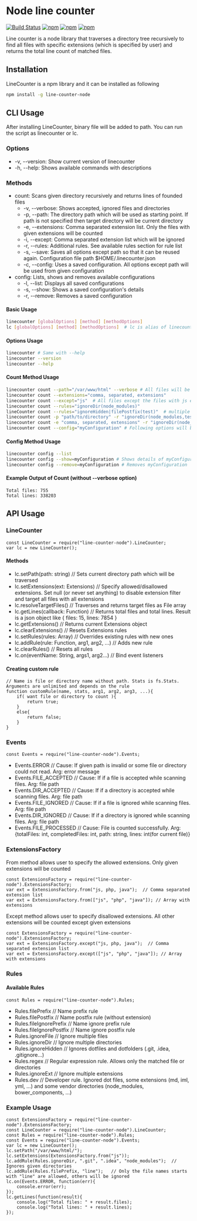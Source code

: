# Node line counter
[![Build Status](https://travis-ci.org/social13/line-counter-node.svg?branch=master)](https://travis-ci.org/social13/line-counter-node)
[![npm](https://img.shields.io/npm/v/line-counter-node.svg)](https://www.npmjs.com/package/line-counter-node)
[![npm](https://img.shields.io/npm/l/line-counter-node.svg)](https://github.com/social13/line-counter-node/blob/master/LICENSE)
[![npm](https://img.shields.io/npm/dt/line-counter-node.svg)](https://www.npmjs.com/package/line-counter-node)

Line counter is a node library that traverses a directory tree recursively to find all files with specific extensions (which is specified by user) and returns the total line count of matched files.

## Installation
LineCounter is a npm library and it can be installed as following
```bash
npm install -g line-counter-node
```

## CLI Usage
After installing LineCounter, binary file will be added to path. You can run the script as linecounter or lc.
### Options
- -v, --version: Show current version of linecounter
- -h, --help: Shows available commands with descriptions

### Methods
- count: Scans given directory recursively and returns lines of founded files
    - -v, --verbose: Shows accepted, ignored files and directories
    - -p, --path: The directory path which will be used as starting point. If path is not specified then target directory will be current directory
    - -e, --extensions: Comma separated extension list. Only the files with given extensions will be counted
    - -i, --except: Comma separated extension list which will be ignored
    - -r, --rules: Additional rules. See available rules section for rule list
    - -s, --save: Saves all options except path so that it can be reused again. Configuration file path $HOME/.linecounter.json
    - -c, --config: Uses a saved configuration. All options except path will be used from given configuration
- config: Lists, shows and removes available configurations
    - -l, --list: Displays all saved configurations
    - -s, --show: Shows a saved configuration's details
    - -r, --remove: Removes a saved configuration

#### Basic Usage
```bash
linecounter [globalOptions] [method] [methodOptions]
lc [globalOptions] [method] [methodOptions]  # lc is alias of linecounter
```

#### Options Usage
```bash
linecounter # Same with --help
linecounter --version
linecounter --help
```

#### Count Method Usage
```bash
linecounter count --path="/var/www/html" --verbose # All files will be counted and printed under the current directory
linecounter count --extensions="comma, separated, extensions"
linecounter count --except="js"  # All files except the files with js extension will be counted
linecounter count --rules="ignoreDir(node_modules)"
lineCounter count --rules="ignoreHidden|filePostfix(test)"  # multiple rule usage. Separate rules with | character
linecounter count -p "path/to/directory" -r "ignoreDir(node_modules,tests,lib,src)"   # multiple aguments with one rule usage
linecounter count -e "comma, separated, extensions" -r "ignoreDir(node_modules,tests,lib,src)" -v --save="myConfiguration" # Saves options
linecounter count --config="myConfiguration" # Following options will be used: -e "comma, separated, extensions" -r "ignoreDir(node_modules,tests,lib,src)" -v
```

#### Config Method Usage
```bash
linecounter config --list
linecounter config --show=myConfiguration # Shows details of myConfiguration
linecounter config --remove=myConfiguration # Removes myConfiguration
```

#### Example Output of Count (without --verbose option)
```
Total files: 755
Total lines: 338203
```

## API Usage
### LineCounter
```node
const LineCounter = require("line-counter-node").LineCounter;
var lc = new LineCounter();
```
#### Methods
- lc.setPath(path: string)      // Sets current directory path which will be traversed
- lc.setExtensions(ext: Extensions)     // Specify allowed/disallowed extensions. Set null (or never set anything) to disable extension filter and target all files with all extensions
- lc.resolveTargetFiles()   // Traverses and returns target files as File array
- lc.getLines(callback: Function)  // Returns total files and total lines. Result is a json object like { files: 15, lines: 7854 }
- lc.getExtensions()    // Returns current Extensions object
- lc.clearExtensions()  // Resets Extensions rules
- lc.setRules(rules: Array)  // Overrides existing rules with new ones
- lc.addRule(rule: Function, arg1, arg2, ...)   // Adds new rule
- lc.clearRules()   // Resets all rules
- lc.on(eventName: String, args1, arg2...)   // Bind event listeners

#### Creating custom rule
```node
// Name is file or directory name without path. Stats is fs.Stats. Arguments are unlimited and depends on the rule
function customRule(name, stats, arg1, arg2, arg3, ...){
    if( want file or directory to count ){
        return true;
    }
    else{
        return false;
    }
}
```

### Events
```node
const Events = require("line-counter-node").Events;
```
- Events.ERROR  // Cause: If given path is invalid or some file or directory could not read. Arg: error message
- Events.FILE_ACCEPTED  // Cause: If if a file is accepted while scanning files. Arg: file path
- Events.DIR_ACCEPTED   // Cause: If if a directory is accepted while scanning files. Arg: file path
- Events.FILE_IGNORED   // Cause: If if a file is ignored while scanning files. Arg: file path
- Events.DIR_IGNORED    // Cause: If if a directory is ignored while scanning files. Arg: file path
- Events.FILE_PROCESSED // Cause: File is counted successfully. Arg: {totalFiles: int, completedFiles: int, path: string, lines: int(for current file)}

### ExtensionsFactory
From method allows user to specify the allowed extensions. Only given extensions will be counted
```node
const ExtensionsFactory = require("line-counter-node").ExtensionsFactory;
var ext = ExtensionsFactory.from("js, php, java");  // Comma separated extension list
var ext = ExtensionsFactory.from(["js", "php", "java"]); // Array with extensions
```
Except method allows user to specify disallowed extensions. All other extensions will be counted except given extensions
```node
const ExtensionsFactory = require("line-counter-node").ExtensionsFactory;
var ext = ExtensionsFactory.except("js, php, java");  // Comma separated extension list
var ext = ExtensionsFactory.except(["js", "php", "java"]); // Array with extensions
```

### Rules
#### Available Rules
```node
const Rules = require("line-counter-node").Rules;
```
- Rules.filePrefix          // Name prefix rule
- Rules.filePostfix         // Name postfix rule (without extension)
- Rules.fileIgnorePrefix    // Name ignore prefix rule
- Rules.fileIgnorePostfix   // Name ignore postfix rule
- Rules.ignoreFile          // Ignore multiple files
- Rules.ignoreDir           // Ignore multiple directories
- Rules.ignoreHidden        // Ignores dotfiles and dotfolders (.git, .idea, .gitignore...)
- Rules.regex               // Regular expression rule. Allows only the matched file or directories
- Rules.ignoreExt           // Ignore multiple extensions
- Rules.dev                 // Developer rule. Ignored dot files, some extensions (md, iml, yml, ...) and some vendor directories (node_modules, bower_components, ...)

### Example Usage
```node
const ExtensionsFactory = require("line-counter-node").ExtensionsFactory;
const LineCounter = require("line-counter-node").LineCounter;
const Rules = require("line-counter-node").Rules;
const Events = require("line-counter-node").Events;
var lc = new LineCounter();
lc.setPath("/var/www/html/");
lc.setExtensions(ExtensionsFactory.from("js"));
lc.addRule(Rules.ignoreDir, ".git", ".idea", "node_modules");  // Ignores given directories
lc.addRule(Rules.filePrefix, "line");   // Only the file names starts with "line" are allowed, others will be ignored
lc.on(Events.ERROR, function(err){
    console.error(err);
});
lc.getLines(function(result){
    console.log("Total files: " + result.files);
    console.log("Total lines: " + result.lines);
});
```